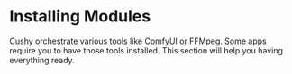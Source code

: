 # Installing Modules

Cushy orchestrate various tools like ComfyUI or FFMpeg. Some apps require you to have those tools installed. This section will help you having everything ready.

